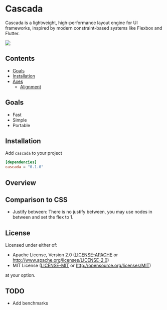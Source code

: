 # Cascada

Cascada is a lightweight, high-performance layout engine for UI frameworks, 
inspired by modern constraint-based systems like Flexbox and Flutter. 

<div>
    <a href="https://codecov.io/gh/snubwoody/cascada" > 
     <img src="https://codecov.io/gh/snubwoody/cascada/graph/badge.svg?token=PLYL0VUB5Y"/> 
    </a>
</div>

## Contents
- [Goals](#goals)
- [Installation](#installation)
- [Axes](#axes)
  - [Alignment](#alignment)

## Goals

- Fast
- Simple
- Portable

## Installation
Add `cascada` to your project

```toml
[dependencies]
cascada = "0.1.0"
```

## Overview 
## Comparison to CSS
- Justify between: There is no justify between, you may use nodes in between and set the flex to 1.
## License

Licensed under either of:

- Apache License, Version 2.0 ([LICENSE-APACHE](LICENSE-APACHE) or http://www.apache.org/licenses/LICENSE-2.0)
- MIT License ([LICENSE-MIT](LICENSE-MIT) or http://opensource.org/licenses/MIT)

at your option.

## TODO

- Add benchmarks